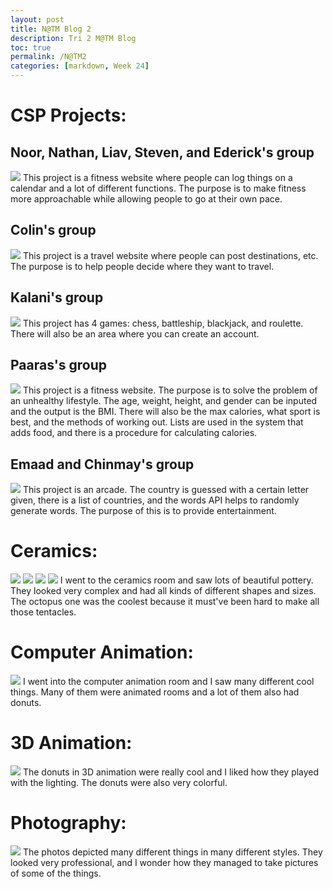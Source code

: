 ```yaml
---
layout: post
title: N@TM Blog 2
description: Tri 2 M@TM Blog
toc: true
permalink: /N@TM2
categories: [markdown, Week 24]
---
```

# CSP Projects:
## Noor, Nathan, Liav, Steven, and Ederick's group
![]({{site.baseurl}}/images/NoorNathan.jpg)
This project is a fitness website where people can log things on a calendar and a lot of different functions. The purpose is to make fitness more approachable while allowing people to go at their own pace.

## Colin's group
![]({{site.baseurl}}/images/Colin.jpg)
This project is a travel website where people can post destinations, etc. The purpose is to help people decide where they want to travel.

## Kalani's group
![]({{site.baseurl}}/images/Kalani.jpg)
This project has 4 games: chess, battleship, blackjack, and roulette. There will also be an area where you can create an account.

## Paaras's group
![]({{site.baseurl}}/images/Paaras.jpg)
This project is a fitness website. The purpose is to solve the problem of an unhealthy lifestyle. The age, weight, height, and gender can be inputed and the output is the BMI. There will also be the max calories, what sport is best, and the methods of working out. Lists are used in the system that adds food, and there is a procedure for calculating calories.

## Emaad and Chinmay's group
![]({{site.baseurl}}/images/EmaadChinmay.jpg)
This project is an arcade. The country is guessed with a certain letter given, there is a list of countries, and the words API helps to randomly generate words. The purpose of this is to provide entertainment.

# Ceramics:
![]({{site.baseurl}}/images/ceramics1.jpg)
![]({{site.baseurl}}/images/ceramics2.jpg)
![]({{site.baseurl}}/images/ceramics3.jpg)
![]({{site.baseurl}}/images/ceramics4.jpg)
I went to the ceramics room and saw lots of beautiful pottery. They looked very complex and had all kinds of different shapes and sizes. The octopus one was the coolest because it must've been hard to make all those tentacles.

# Computer Animation:
![]({{site.baseurl}}/images/computeranim.jpg)
I went into the computer animation room and I saw many different cool things. Many of them were animated rooms and a lot of them also had donuts.

# 3D Animation:
![]({{site.baseurl}}/images/3Danim.jpg)
The donuts in 3D animation were really cool and I liked how they played with the lighting. The donuts were also very colorful.

# Photography:
![]({{site.baseurl}}/images/photography.jpg)
The photos depicted many different things in many different styles. They looked very professional, and I wonder how they managed to take pictures of some of the things.
